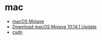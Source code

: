 
# mac

- [macOS Mojave](https://itunes.apple.com/us/app/macos-mojave/id1398502828?ls=1&mt=12)
- [Download macOS Mojave 10.14.1 Update](https://support.apple.com/kb/DL1981?locale=zh_CN)
- [csdn](https://blog.csdn.net/qq_24671941/article/details/82901391)
